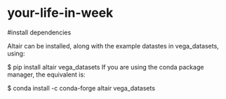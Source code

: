 # your-life-in-week

#install dependencies 

Altair can be installed, along with the example datastes in vega_datasets, using:

$ pip install altair vega_datasets
If you are using the conda package manager, the equivalent is:

$ conda install -c conda-forge altair vega_datasets
